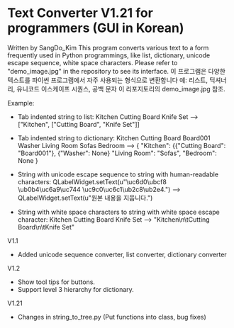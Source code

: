 # Text Converter V1.21 for programmers (GUI in Korean)
Written by SangDo_Kim
This program converts various text to a form frequently used in Python programmings, like list, dictionary,
unicode escape sequence, white space characters.
Please refer to "demo_image.jpg" in the repository to see its interface.
이 프로그램은 다양한 텍스트를 파이썬 프로그램에서 자주 사용되는 형식으로 변환합니다
예: 리스트, 딕셔너리, 유니코드 이스케이프 시퀀스, 공백 문자
이 리포지토리의 demo_image.jpg 참조.

Example:
- Tab indented string to list:
Kitchen
	Cutting Board
	Knife Set
-->
["Kitchen", ["Cutting Board", "Knife Set"]]

- Tab indented string to dictionary:
Kitchen
	Cutting Board
	    Board001
	Washer
Living Room
	Sofas
Bedroom
-->
{
    "Kitchen": {{"Cutting Board": "Board001"}, {"Washer": None}
	"Living Room": "Sofas",
	"Bedroom": None
}

- String with unicode escape sequence to string with human-readable characters:
QLabelWidget.setText(u"\uc6d0\ubcf8 \ub0b4\uc6a9\uc744 \uc9c0\uc6c1\ub2c8\ub2e4.")
-->
QLabelWidget.setText(u"원본 내용을 지웁니다.")

- String with white space characters to string with white space escape character:
Kitchen
	Cutting Board
	Knife Set
-->
"Kitchen\n\tCutting Board\n\tKnife Set"

V1.1
- Added unicode sequence converter, list converter, dictionary converter

V1.2
- Show tool tips for buttons.
- Support level 3 hierarchy for dictionary.

V1.21
- Changes in string_to_tree.py (Put functions into class, bug fixes)
